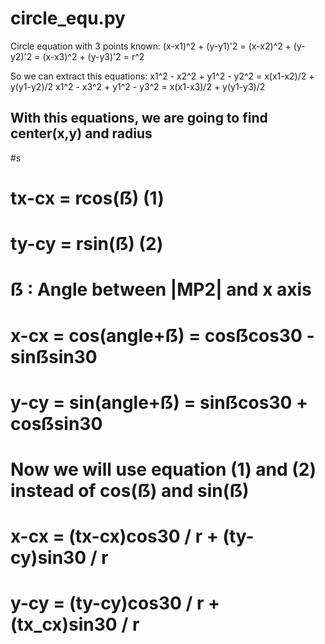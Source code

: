 # circle_equ.py

Circle equation with 3 points known:
(x-x1)^2 + (y-y1)'2 = (x-x2)^2 + (y-y2)'2 = (x-x3)^2 + (y-y3)'2  = r^2 

So we can extract this equations:
x1^2 - x2^2 + y1^2 - y2^2 = x(x1-x2)/2 + y(y1-y2)/2
x1^2 - x3^2 + y1^2 - y3^2 = x(x1-x3)/2 + y(y1-y3)/2

With this equations, we are going to find center(x,y) and radius
---------------------------------------------------------------------

#s
#	tx-cx = rcos(ẞ) (1)
#	ty-cy = rsin(ẞ) (2)
#	ẞ : Angle between |MP2| and x axis 
#	
#	x-cx = cos(angle+ẞ) = cosẞcos30 - sinẞsin30
#	y-cy = sin(angle+ẞ) = sinẞcos30 + cosẞsin30
#
#	Now we will use equation (1) and (2) instead of cos(ẞ) and sin(ẞ) 
#
#	x-cx = (tx-cx)cos30 / r + (ty-cy)sin30 / r
#	y-cy = (ty-cy)cos30 / r + (tx_cx)sin30 / r
